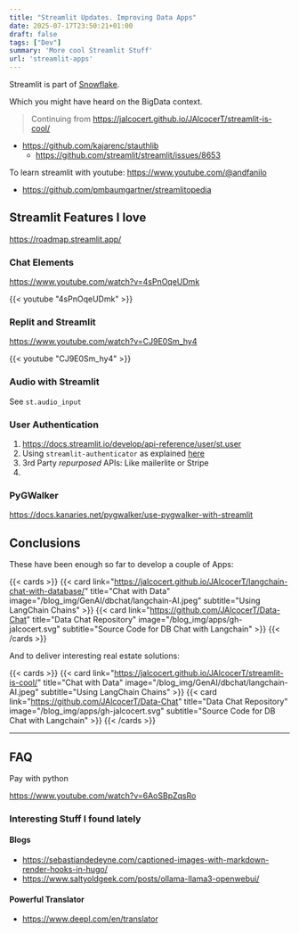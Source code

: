```yaml
---
title: "Streamlit Updates. Improving Data Apps"
date: 2025-07-17T23:50:21+01:00
draft: false
tags: ["Dev"]
summary: 'More cool Streamlit Stuff'
url: 'streamlit-apps'
---
```


Streamlit is part of [Snowflake](https://www.snowflake.com/en/blog/snowflake-to-acquire-streamlit/).

Which you might have heard on the BigData context.

> Continuing from https://jalcocert.github.io/JAlcocerT/streamlit-is-cool/



* https://github.com/kajarenc/stauthlib
    * https://github.com/streamlit/streamlit/issues/8653

To learn streamlit with youtube: https://www.youtube.com/@andfanilo


* https://github.com/pmbaumgartner/streamlitopedia

## Streamlit Features I love

https://roadmap.streamlit.app/



### Chat Elements

https://www.youtube.com/watch?v=4sPnOqeUDmk
 
{{< youtube "4sPnOqeUDmk" >}}


### Replit and Streamlit

https://www.youtube.com/watch?v=CJ9E0Sm_hy4

{{< youtube "CJ9E0Sm_hy4" >}}


### Audio with Streamlit

See `st.audio_input`

### User Authentication

1. https://docs.streamlit.io/develop/api-reference/user/st.user
2. Using `streamlit-authenticator` as explained [here](https://jalcocert.github.io/JAlcocerT/streamlit-is-cool/#provided-users-and-pass)
3. 3rd Party *repurposed* APIs: Like mailerlite or Stripe
4.  

### PyGWalker

https://docs.kanaries.net/pygwalker/use-pygwalker-with-streamlit

## Conclusions

These have been enough so far to develop a couple of Apps:

{{< cards >}}
  {{< card link="https://jalcocert.github.io/JAlcocerT/langchain-chat-with-database/" title="Chat with Data" image="/blog_img/GenAI/dbchat/langchain-AI.jpeg" subtitle="Using LangChain Chains" >}}
  {{< card link="https://github.com/JAlcocerT/Data-Chat" title="Data Chat Repository" image="/blog_img/apps/gh-jalcocert.svg" subtitle="Source Code for DB Chat with Langchain" >}}
{{< /cards >}}

And to deliver interesting real estate solutions:

{{< cards >}}
  {{< card link="https://jalcocert.github.io/JAlcocerT/streamlit-is-cool/" title="Chat with Data" image="/blog_img/GenAI/dbchat/langchain-AI.jpeg" subtitle="Using LangChain Chains" >}}
  {{< card link="https://github.com/JAlcocerT/Data-Chat" title="Data Chat Repository" image="/blog_img/apps/gh-jalcocert.svg" subtitle="Source Code for DB Chat with Langchain" >}}
{{< /cards >}}


---

## FAQ

Pay with python

https://www.youtube.com/watch?v=6AoSBpZqsRo




### Interesting Stuff I found lately

#### Blogs

* https://sebastiandedeyne.com/captioned-images-with-markdown-render-hooks-in-hugo/
* https://www.saltyoldgeek.com/posts/ollama-llama3-openwebui/

#### Powerful Translator

* https://www.deepl.com/en/translator

<!-- ### Level Up Streamlit

#### Adding Authelia Authentification

#### Monitoring Streamlit Logs
 -->

 <!-- 
you can embedd langflow in your websites with few lines of JS
https://github.com/langflow-ai/langflow-embedded-chat -->